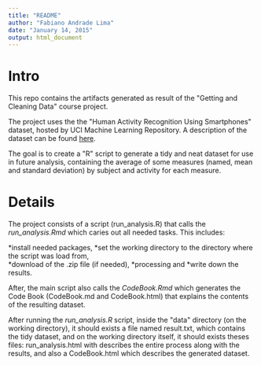 ```yaml
---
title: "README"
author: "Fabiano Andrade Lima"
date: "January 14, 2015"
output: html_document
---
```


# Intro

This repo contains the artifacts generated as result of the "Getting and Cleaning Data" course project.

The project uses the the "Human Activity Recognition Using Smartphones" dataset, hosted by  UCI Machine Learning Repository. A description of the dataset can be found [here](http://archive.ics.uci.edu/ml/datasets/Human+Activity+Recognition+Using+Smartphones#).

The goal is to create a "R" script to generate a tidy and neat dataset for use in future analysis, containing the average of some measures (named, mean and standard deviation) by subject and activity for each measure.

# Details

The project consists of a script (run_analysis.R) that calls the *run_analysis.Rmd* which caries out all needed tasks. This includes:

*install needed packages, 
*set the working directory to the directory where the script was load from,  
*download of the .zip file (if needed), 
*processing and 
*write down the results. 

After, the main script  also calls the *CodeBook.Rmd* which generates the Code Book (CodeBook.md and CodeBook.html) that explains the contents of the resulting dataset.

After running the *run_analysis.R* script, inside the "data" directory (on the working directory), it should exists a file named  result.txt, which contains the tidy dataset, and on the working directory itself, it should exists theses files: run_analysis.html with describes the entire process along with the results, and also a CodeBook.html which describes the generated dataset.
